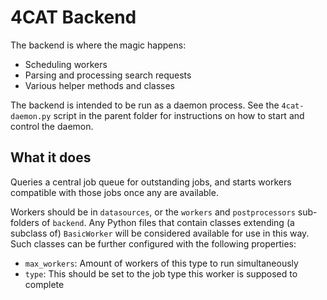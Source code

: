 # 4CAT Backend

The backend is where the magic happens:

- Scheduling workers
- Parsing and processing search requests
- Various helper methods and classes

The backend is intended to be run as a daemon process. See the 
`4cat-daemon.py` script in the parent folder for instructions on how to start 
and control the daemon.

## What it does
Queries a central job queue for outstanding jobs, and starts workers compatible
with those jobs once any are available.

Workers should be in `datasources`, or the `workers` and `postprocessors` 
sub-folders of `backend`. Any Python files that contain classes extending (a 
subclass of) `BasicWorker` will be considered available for use in this way.
Such classes can be further configured with the following properties:

- `max_workers`: Amount of workers of this type to run simultaneously
- `type`: This should be set to the job type this worker is supposed to 
  complete
  